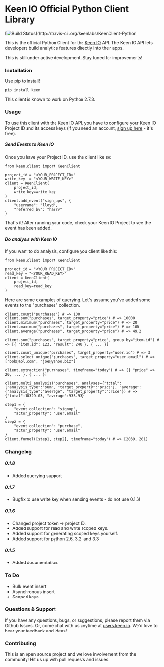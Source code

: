Keen IO Official Python Client Library
======================================

[![Build Status](https://secure.travis-ci.org/keenlabs/KeenClient-Python.png?branch=new-keys)](http://travis-ci
.org/keenlabs/KeenClient-Python)

This is the official Python Client for the [Keen IO](https://keen.io/) API. The
Keen IO API lets developers build analytics features directly into their apps.

This is still under active development. Stay tuned for improvements!

### Installation

Use pip to install!

    pip install keen

This client is known to work on Python 2.7.3.

### Usage

To use this client with the Keen IO API, you have to configure your Keen IO Project ID and its access keys (if you need an account, [sign up here](https://keen.io/) - it's free).

##### Send Events to Keen IO

Once you have your Project ID, use the client like so:

    from keen.client import KeenClient
   
    project_id = "<YOUR_PROJECT_ID>"
    write_key  = "<YOUR_WRITE_KEY>"
    client = KeenClient(
        project_id, 
        write_key=write_key
    )
    client.add_event("sign_ups", {
        "username": "lloyd",
        "referred_by": "harry"
    }

That's it! After running your code, check your Keen IO Project to see the event has been added.

##### Do analysis with Keen IO

If you want to do analysis, configure you client like this:

    from keen.client import KeenClient

    project_id = "<YOUR_PROJECT_ID>"
    read_key = "<YOUR_READ_KEY>"
    client = KeenClient(
        project_id,
        read_key=read_key
    )

Here are some examples of querying.  Let's assume you've added some events to the "purchases" collection.

    client.count("purchases") # => 100
    client.sum("purchases", target_property="price") # => 10000
    client.minimum("purchases", target_property="price") # => 20
    client.maximum("purchases", target_property="price") # => 100
    client.average("purchases", target_property="price") # => 49.2

    client.sum("purchases", target_property="price", group_by="item.id") # => [{ "item.id": 123, "result": 240 }, { ... }]

    client.count_unique("purchases", target_property="user.id") # => 3
    client.select_unique("purchases", target_property="user.email") # => ["bob@aol.com", "joe@yahoo.biz"]

    client.extraction("purchases", timeframe="today") # => [{ "price" => 20, ... }, { ... }]

    client.multi_analysis("purchases", analyses={"total":{"analysis_type":"sum", "target_property":"price"}, "average":{"analysis_type":"average", "target_property":"price"}) # => {"total":10329.03, "average":933.93}

    step1 = {
        "event_collection": "signup",
        "actor_property": "user.email"
    }
    step2 = {
        "event_collection": "purchase",
        "actor_property": "user.email"
    }
    client.funnel([step1, step2], timeframe="today") # => [2039, 201]

### Changelog

##### 0.1.8

+ Added querying support

##### 0.1.7

+ Bugfix to use write key when sending events - do not use 0.1.6!

##### 0.1.6

+ Changed project token -> project ID.
+ Added support for read and write scoped keys.
+ Added support for generating scoped keys yourself.
+ Added support for python 2.6, 3.2, and 3.3

##### 0.1.5

+ Added documentation.

### To Do

* Bulk event insert
* Asynchronous insert
* Scoped keys

### Questions & Support

If you have any questions, bugs, or suggestions, please
report them via Github Issues. Or, come chat with us anytime
at [users.keen.io](http://users.keen.io). We'd love to hear your feedback and ideas!

### Contributing
This is an open source project and we love involvement from the community! Hit us up with pull requests and issues.

